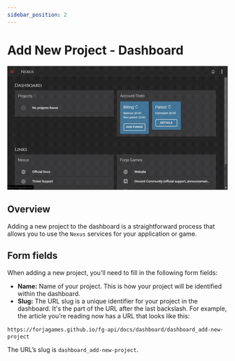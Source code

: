 ```yaml
---
sidebar_position: 2
---
```


# Add New Project - Dashboard

![Gif](/img/dashboard/add_new_project_30fps.gif)

## Overview
Adding a new project to the dashboard is a straightforward process that allows you to use the `Nexus` services for your application or game.

## Form fields
When adding a new project, you'll need to fill in the following form fields:
- **Name:** Name of your project. This is how your project will be identified within the dashboard.
- **Slug:** The URL slug is a unique identifier for your project in the dashboard. It's the part of the URL after the last backslash. For example, the article you’re reading now has a URL that looks like this: 

```
https://forjagames.github.io/fg-api/docs/dashboard/dashboard_add-new-project
```

The URL’s slug is `dashboard_add-new-project`.


